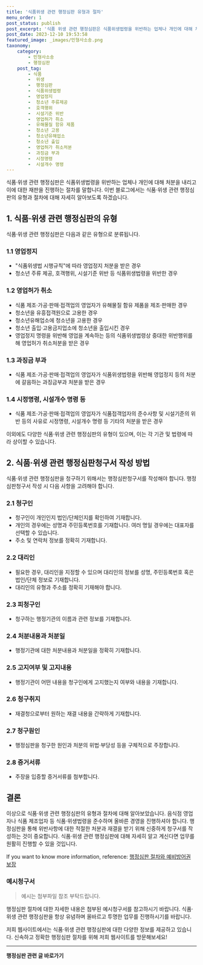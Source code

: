 ```yaml
---
title: '식품위생 관련 행정심판 유형과 절차'
menu_order: 1
post_status: publish
post_excerpt: '식품 위생 관련 행정심판은 식품위생법령을 위반하는 업체나 개인에 대해 처분을 내리고 이에 대한 재판을 진행하는 절차를 말합니다. 이번 블로그에서는 식품 위생 관련 행정심판의 유형과 절차에 대해 자세히 알아보도록 하겠습니다.'
post_date: 2023-12-10 19:53:58
featured_image: _images/민형사소송.png
taxonomy:
    category:
        - 민형사소송
        - 행정심판
    post_tag:
        - 식품
        -  위생
        -  행정심판
        -  식품위생법령
        -  영업정지
        -  청소년 주류제공
        -  호객행위
        -  시설기준 위반
        -  영업허가 취소
        -  유해물질 함유 제품
        -  청소년 고용
        -  청소년유해업소
        -  청소년 출입
        -  영업허가 취소처분
        -  과징금 부과
        -  시정명령
        -  시설개수 명령
---
```



식품·위생 관련 행정심판은 식품위생법령을 위반하는 업체나 개인에 대해 처분을 내리고 이에 대한 재판을 진행하는 절차를 말합니다. 이번 블로그에서는 식품·위생 관련 행정심판의 유형과 절차에 대해 자세히 알아보도록 하겠습니다.

## 1. 식품·위생 관련 행정심판의 유형

식품·위생 관련 행정심판은 다음과 같은 유형으로 분류됩니다.

### 1.1 영업정지

- "식품위생법 시행규칙"에 따라 영업정지 처분을 받은 경우
- 청소년 주류 제공, 호객행위, 시설기준 위반 등 식품위생법령을 위반한 경우

### 1.2 영업허가 취소

- 식품 제조·가공·판매·접객업의 영업자가 유해물질 함유 제품을 제조·판매한 경우
- 청소년을 유흥접객원으로 고용한 경우
- 청소년유해업소에 청소년을 고용한 경우
- 청소년 출입·고용금지업소에 청소년을 출입시킨 경우
- 영업정지 명령을 위반해 영업을 계속하는 등의 식품위생법령상 중대한 위반행위를 해 영업허가 취소처분을 받은 경우

### 1.3 과징금 부과

- 식품 제조·가공·판매·접객업의 영업자가 식품위생법령을 위반해 영업정지 등의 처분에 갈음하는 과징금부과 처분을 받은 경우

### 1.4 시정명령, 시설개수 명령 등

- 식품 제조·가공·판매·접객업의 영업자가 식품접객업자의 준수사항 및 시설기준의 위반 등의 사유로 시정명령, 시설개수 명령 등 기타의 처분을 받은 경우

이외에도 다양한 식품·위생 관련 행정심판의 유형이 있으며, 이는 각 기관 및 법령에 따라 상이할 수 있습니다.

## 2. 식품·위생 관련 행정심판청구서 작성 방법

식품·위생 관련 행정심판을 청구하기 위해서는 행정심판청구서를 작성해야 합니다. 행정심판청구서 작성 시 다음 사항을 고려해야 합니다.

### 2.1 청구인

- 청구인이 개인인지 법인/단체인지를 확인하여 기재합니다.
- 개인의 경우에는 성명과 주민등록번호를 기재합니다. 여러 명일 경우에는 대표자를 선택할 수 있습니다.
- 주소 및 연락처 정보를 정확히 기재합니다.

### 2.2 대리인

- 필요한 경우, 대리인을 지정할 수 있으며 대리인의 정보를 성명, 주민등록번호 혹은 법인/단체 정보로 기재합니다.
- 대리인의 유형과 주소를 정확히 기재해야 합니다.

### 2.3 피청구인

- 청구하는 행정기관의 이름과 관련 정보를 기재합니다.

### 2.4 처분내용과 처분일

- 행정기관에 대한 처분내용과 처분일을 정확히 기재합니다.

### 2.5 고지여부 및 고지내용

- 행정기관이 어떤 내용을 청구인에게 고지했는지 여부와 내용을 기재합니다.

### 2.6 청구취지

- 재결청으로부터 원하는 재결 내용을 간략하게 기재합니다.

### 2.7 청구원인

- 행정심판을 청구한 원인과 처분의 위법·부당성 등을 구체적으로 주장합니다.

### 2.8 증거서류

- 주장을 입증할 증거서류를 첨부합니다.

## 결론

이상으로 식품·위생 관련 행정심판의 유형과 절차에 대해 알아보았습니다. 음식점 영업자나 식품 제조업자 등 식품·위생법령을 준수하며 올바른 경영을 진행하셔야 합니다. 행정심판을 통해 위반사항에 대한 적절한 처분과 재결을 받기 위해 신중하게 청구서를 작성하는 것이 중요합니다. 식품·위생 관련 행정심판에 대해 자세히 알고 계신다면 업무를 원활히 진행할 수 있을 것입니다.

If you want to know more information, reference: [행정심판 절차와 예비방어권 보장](http://www.law.go.kr/lsInfoP.do?lsiSeq=218647#ajrtw213741)

### 예시청구서

> 예시는 첨부파일 참조 부탁드립니다.

행정심판 절차에 대한 자세한 내용은 첨부된 예시청구서를 참고하시기 바랍니다. 식품·위생 관련 행정심판을 항상 유념하며 올바르고 투명한 업무를 진행하시기를 바랍니다.

저희 웹사이트에서는 식품·위생 관련 행정심판에 대한 다양한 정보를 제공하고 있습니다. 신속하고 정확한 행정심판 절차를 위해 저희 웹사이트를 방문해보세요!
<!-- wp:separator -->
<hr class="wp-block-separator has-alpha-channel-opacity"/>
<!-- /wp:separator -->

<!-- wp:group {"backgroundColor":"base","layout":{"type":"constrained"}} -->
<div class="wp-block-group has-base-background-color has-background"><!-- wp:paragraph {"align":"center","fontSize":"medium"} -->
<p class="has-text-align-center has-large-font-size"><strong>행정심판 관련 글 바로가기</strong></p>
<!-- /wp:paragraph -->


<!-- wp:latest-posts
{"categories":[{"id":15531,"count":19,"description":"","link":"https://uknowlaw.com/category/%ed%96%89%ec%a0%95%ec%8b%ac%ed%8c%90/","name":"행정심판","slug":"행정심판","taxonomy":"category","parent":0,"meta":[],"_links":{"self":[{"href":"https://uknowlaw.com/wp-json/wp/v2/categories/15531"}],"collection":[{"href":"https://uknowlaw.com/wp-json/wp/v2/categories"}],"about":[{"href":"https://uknowlaw.com/wp-json/wp/v2/taxonomies/category"}],"wp:post_type":[{"href":"https://uknowlaw.com/wp-json/wp/v2/posts?categories=15531"}],"curies":[{"name":"wp","href":"https://api.w.org/{rel}","templated":true}]}}],"postsToShow":100,"excerptLength":28,"postLayout":"grid","columns":2,"featuredImageAlign":"left","featuredImageSizeSlug":"large","fontSize":"small"} /--></div>
<!-- /wp:group -->